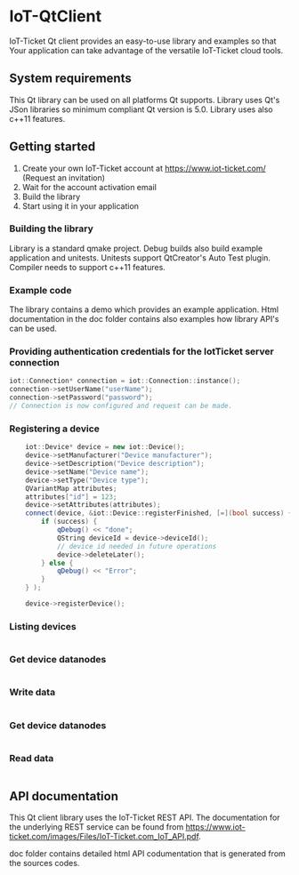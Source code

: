 # IoT-QtClient

IoT-Ticket Qt client provides an easy-to-use library and examples so that Your application can take advantage of the versatile IoT-Ticket cloud tools.

## System requirements

This Qt library can be used on all platforms Qt supports. Library uses Qt's JSon libraries so minimum compliant Qt version is 5.0. Library uses also c++11 features.

## Getting started
1. Create your own IoT-Ticket account at https://www.iot-ticket.com/ (Request an invitation)
2. Wait for the account activation email
3. Build the library
4. Start using it in your application

### Building the library

Library is a standard qmake project. Debug builds also build example application and unitests. Unitests support QtCreator's Auto Test plugin.
Compiler needs to support c++11 features.


### Example code

The library contains a demo which provides an example application. Html documentation in the doc folder contains also examples how library API's can be used.

### Providing authentication credentials for the IotTicket server connection

```cpp
iot::Connection* connection = iot::Connection::instance();
connection->setUserName("userName");
connection->setPassword("password");
// Connection is now configured and request can be made.
```

### Registering a device

```cpp
    iot::Device* device = new iot::Device();
    device->setManufacturer("Device manufacturer");
    device->setDescription("Device description");
    device->setName("Device name");
    device->setType("Device type");
    QVariantMap attributes;
    attributes["id"] = 123;
    device->setAttributes(attributes);
    connect(device, &iot::Device::registerFinished, [=](bool success) {
        if (success) {
            qDebug() << "done";
            QString deviceId = device->deviceId();
            // device id needed in future operations
            device->deleteLater();
        } else {
            qDebug() << "Error";
        }
    } );

    device->registerDevice();

```

### Listing devices
```cpp
```

### Get device datanodes
```cpp
```

### Write data
```cpp
```

### Get device datanodes
```cpp
```

### Read data
```cpp
```

## API documentation
This Qt client library uses the IoT-Ticket REST API. The documentation for the underlying REST service can be found from
https://www.iot-ticket.com/images/Files/IoT-Ticket.com_IoT_API.pdf. 

doc folder contains detailed html API codumentation that is generated from the sources codes.
